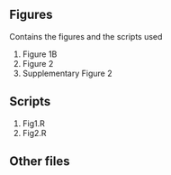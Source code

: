## Figures
Contains the figures and the scripts used 
1. Figure 1B
2. Figure 2
3. Supplementary Figure 2

## Scripts
1. Fig1.R
2. Fig2.R

## Other files

